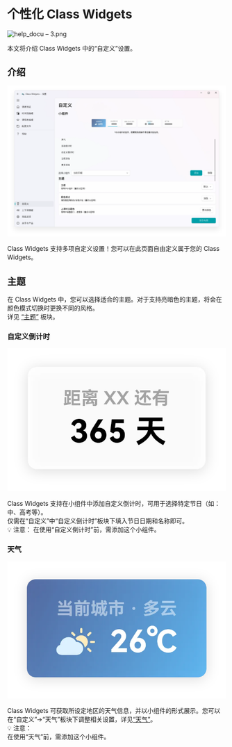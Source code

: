 # 个性化 Class Widgets

![help_docu – 3.png](./help_docu_–_3.png)

本文将介绍 Class Widgets 中的“自定义”设置。  
## 介绍  

![Image 10.png](./Image_10.png)

Class Widgets 支持多项自定义设置！您可以在此页面自由定义属于您的 Class Widgets。  
## 主题  

在 Class Widgets 中，您可以选择适合的主题。对于支持亮暗色的主题，将会在颜色模式切换时更换不同的风格。  
详见 [“主题”](./theme.md) 板块。  
### 自定义倒计时  

![widget-Countdown.png](./widget-Countdown.png)

Class Widgets 支持在小组件中添加自定义倒计时，可用于选择特定节日（如：中、高考等）。  
仅需在“自定义”中“自定义倒计时”板块下填入节日日期和名称即可。  
💡 注意： 在使用“自定义倒计时”前，需添加这个小组件。  
### 天气  

![widget-weather.png](./widget-weather.png)

Class Widgets 可获取所设定地区的天气信息，并以小组件的形式展示。您可以在“自定义”->“天气”板块下调整相关设置，详见[“天气”](https://www.yuque.com/rinlit/class-widgets_help/eyty3vbgx10gp5qo)。  
💡 注意：  
在使用“天气”前，需添加这个小组件。